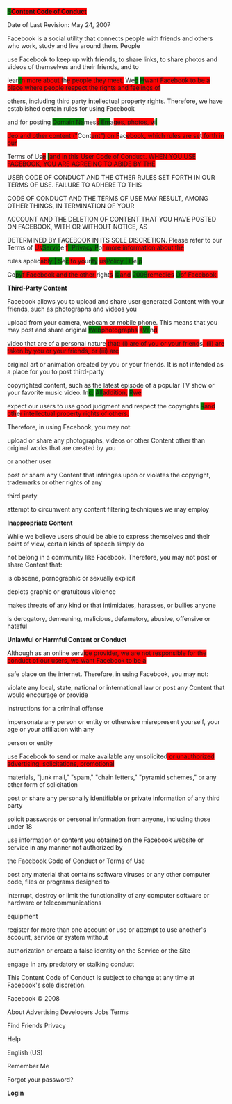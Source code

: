 <span style="background-color: green;">S</span><span style="background-color: red;">**Content Code of Conduct**

Date of Last Revision: May 24, 2007

Facebook is a social utility that connects people with friends and others who work, study and live around them. People

use Facebook to keep up with friends, to share links, to share photos and videos of themselves and their friends, and to

l</span>ear<span style="background-color: green;">c</span><span style="background-color: red;">n more about t</span>h<span style="background-color: red;">e people they meet.</span> We<span style="background-color: green;">b</span> <span style="background-color: green;">H</span><span style="background-color: red;">want Facebook to be a place where people respect the rights and feelings of

others, including third party intellectual property rights. Therefore, we have established certain rules for using Facebook

and for p</span>osting <span style="background-color: green;">Domain Na</span>mes<span style="background-color: red;">s</span><span style="background-color: green;"> Em</span>a<span style="background-color: red;">ges, photos, v</span>i<span style="background-color: green;">l

</span><span style="background-color: red;">deo and other content ("</span>Cont<span style="background-color: red;">ent") on F</span>ac<span style="background-color: red;">ebook, which rules are se</span>t<span style="background-color: red;"> forth in our

Terms of</span> Us<span style="background-color: red;">e</span> <span style="background-color: green;">|</span><span style="background-color: red;">and in this User Code of Conduct. WHEN YOU USE FACEBOOK, YOU ARE AGREEING TO ABIDE BY THE

USER CODE OF CONDUCT AND THE OTHER RULES SET FORTH IN OUR TERMS OF USE. FAILURE TO ADHERE TO THIS

CODE OF CONDUCT AND THE TERMS OF USE MAY RESULT, AMONG OTHER THINGS, IN TERMINATION OF YOUR

ACCOUNT AND THE DELETION OF CONTENT THAT YOU HAVE POSTED ON FACEBOOK, WITH OR WITHOUT NOTICE, AS

DETERMINED BY FACEBOOK IN ITS SOLE DISCRETION. Please refer to our</span> Terms of <span style="background-color: red;">Us</span><span style="background-color: green;">Servic</span>e <span style="background-color: red;">f</span><span style="background-color: green;">| Privacy P</span>o<span style="background-color: red;">r more information about the

rules app</span>lic<span style="background-color: red;">abl</span><span style="background-color: green;">y | S</span>e<span style="background-color: green;">c</span><span style="background-color: red;"> to yo</span>ur<span style="background-color: green;">ity</span> <span style="background-color: red;">us</span><span style="background-color: green;">Policy | H</span>e<span style="background-color: green;">lp</span> <span style="background-color: green;">

C</span>o<span style="background-color: green;">py</span><span style="background-color: red;">f Facebook and the other </span>right<span style="background-color: red;">s</span> <span style="background-color: green;">©</span><span style="background-color: red;">and</span> <span style="background-color: green;">2008</span><span style="background-color: red;">remedies</span> <span style="background-color: green;">O</span><span style="background-color: red;">of Facebook.

**Third-Party Content**

Facebook allows you to upload and share user generated Content with your friends, such as photographs and videos you

upload from your camera, webcam or mobile phone. This means that you may post and share o</span>riginal <span style="background-color: green;">Web</span><span style="background-color: red;">photographs</span> <span style="background-color: red;">a</span><span style="background-color: green;">Ve</span>n<span style="background-color: red;">d

video that are of a personal na</span>ture<span style="background-color: red;"> that: (i) are of you or your friend</span>s<span style="background-color: red;">, (ii) are taken by you or your friends, or (iii) are

original art or animation created by you or your friends. It is not intended as a place for you to post third-party

copyrighted content, such as the latest episode of a popular TV show or your favorite music video.</span> In<span style="background-color: green;">c.</span> <span style="background-color: green;">All</span><span style="background-color: red;">addition,</span> <span style="background-color: green;">R</span><span style="background-color: red;">we

expect our users to use good judgment and respect the copyr</span>ights <span style="background-color: green;">R</span><span style="background-color: red;">and oth</span>e<span style="background-color: red;">r intellectual property rights of others.

Therefore, in using Facebook, you may not:

upload or share any photographs, videos or other Content other than original works that are created by you

or another user

post or share any Content that infringes upon or violates the copyright, trademarks or other rights of any

third party

attempt to circumvent any content filtering techniques we may employ

**Inappropriate Content**

While we believe users should be able to express themselves and their point of view, certain kinds of speech simply do

not belong in a community like Facebook. Therefore, you may not post or share Content that:

is obscene, pornographic or sexually explicit

depicts graphic or gratuitous violence

makes threats of any kind or that intimidates, harasses, or bullies anyone

is derogatory, demeaning, malicious, defamatory, abusive, offensive or hateful

**Unlawful or Harmful Content or Conduct**

Although as an online </span>serv<span style="background-color: red;">ice provider, we are not responsible for the conduct of our users, we want Facebook to be a

safe place on the internet. Therefore, in using Facebook, you may not:

violate any local, state, national or international law or post any Content that would encourage or provide

instructions for a criminal offense

impersonate any person or entity or otherwise misrepresent yourself, your age or your affiliation with any

person or entity

use Facebook to send or make available any unsolicit</span>ed<span style="background-color: red;"> or unauthorized advertising, solicitations, promotional

materials, "junk mail," "spam," "chain letters," "pyramid schemes," or any other form of solicitation

post or share any personally identifiable or private information of any third party

solicit passwords or personal information from anyone, including those under 18

use information or content you obtained on the Facebook website or service in any manner not authorized by

the Facebook Code of Conduct or Terms of Use

post any material that contains software viruses or any other computer code, files or programs designed to

interrupt, destroy or limit the functionality of any computer software or hardware or telecommunications

equipment

register for more than one account or use or attempt to use another's account, service or system without

authorization or create a false identity on the Service or the Site

engage in any predatory or stalking conduct

This Content Code of Conduct is subject to change at any time at Facebook's sole discretion</span>.

<span style="background-color: red;"> 

Facebook © 2008

About Advertising Developers Jobs Terms

Find Friends Privacy

Help

English (US)

 

Remember Me

Forgot your password?

**Login**
</span>